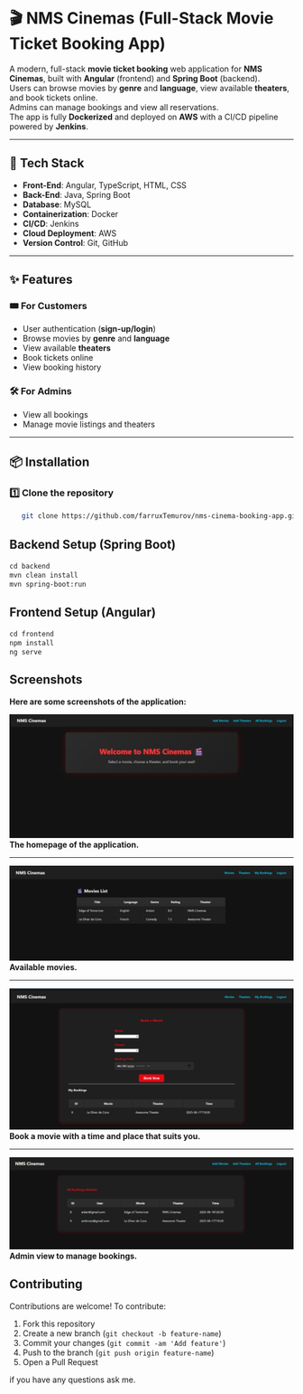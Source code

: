 # 🎬 NMS Cinemas (Full-Stack Movie Ticket Booking App)

A modern, full-stack **movie ticket booking** web application for **NMS Cinemas**, built with **Angular** (frontend) and **Spring Boot** (backend).  
Users can browse movies by **genre** and **language**, view available **theaters**, and book tickets online.  
Admins can manage bookings and view all reservations.  
The app is fully **Dockerized** and deployed on **AWS** with a CI/CD pipeline powered by **Jenkins**.

---

## 🚀 Tech Stack

- **Front-End**: Angular, TypeScript, HTML, CSS
- **Back-End**: Java, Spring Boot
- **Database**: MySQL
- **Containerization**: Docker
- **CI/CD**: Jenkins
- **Cloud Deployment**: AWS
- **Version Control**: Git, GitHub

---

## ✨ Features

### 🎟 For Customers
- User authentication (**sign-up/login**)
- Browse movies by **genre** and **language**
- View available **theaters**
- Book tickets online
- View booking history

### 🛠 For Admins
- View all bookings
- Manage movie listings and theaters

---

## 📦 Installation

### 1️⃣ Clone the repository
```bash
   git clone https://github.com/farruxTemurov/nms-cinema-booking-app.git
```
##  Backend Setup (Spring Boot)
```
cd backend
mvn clean install
mvn spring-boot:run
```
##  Frontend Setup (Angular)
```
cd frontend
npm install
ng serve
```
## Screenshots
**Here are some screenshots of the application:**

![Homepage](assets/homepage.jpg)  
**The homepage of the application.**

---

![Product Page](assets/movie-details.jpg)  
**Available movies.**

---

![Cart](assets/booking.jpg)  
**Book a movie with a time and place that suits you.**

---

![Orders](assets/admin-dashboard.jpg)  
**Admin view to manage bookings.**


## Contributing
Contributions are welcome! To contribute:

1. Fork this repository
2. Create a new branch (`git checkout -b feature-name`)
3. Commit your changes (`git commit -am 'Add feature'`)
4. Push to the branch (`git push origin feature-name`)
5. Open a Pull Request


if you have any questions ask me.

